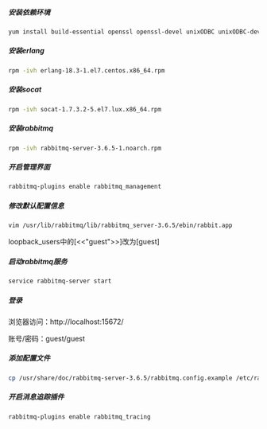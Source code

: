 ##### 安装依赖环境

```bash
yum install build-essential openssl openssl-devel unixODBC unixODBC-devel make gcc gcc-c++ kernel-devel m4 ncurses-devel tk tc xz
```

##### 安装erlang

```bash
rpm -ivh erlang-18.3-1.el7.centos.x86_64.rpm
```

##### 安装socat

```bash
rpm -ivh socat-1.7.3.2-5.el7.lux.x86_64.rpm
```

##### 安装rabbitmq

```bash
rpm -ivh rabbitmq-server-3.6.5-1.noarch.rpm
```

##### 开启管理界面

```bash
rabbitmq-plugins enable rabbitmq_management
```

##### 修改默认配置信息

```bash
vim /usr/lib/rabbitmq/lib/rabbitmq_server-3.6.5/ebin/rabbit.app
```


loopback_users中的[<<"guest">>]改为[guest]

##### 启动rabbitmq服务

```bash
service rabbitmq-server start
```

##### 登录

浏览器访问：http://localhost:15672/

账号/密码：guest/guest

##### 添加配置文件

```bash
cp /usr/share/doc/rabbitmq-server-3.6.5/rabbitmq.config.example /etc/rabbitmq/rabbitmq.config
```

##### 开启消息追踪插件

```bash
rabbitmq-plugins enable rabbitmq_tracing
```

